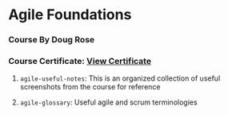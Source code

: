 # Agile Foundations
### Course By Doug Rose
### Course Certificate: [View Certificate]()

 1. `agile-useful-notes`: This is an organized collection of useful screenshots from the course for reference
 
 2. `agile-glossary`: Useful agile and scrum terminologies
